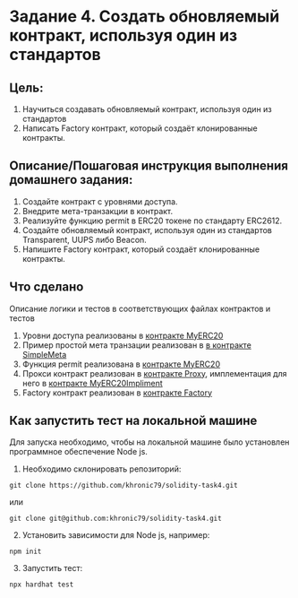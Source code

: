 # Задание 4. Создать обновляемый контракт, используя один из стандартов
## Цель:
1. Научиться создавать обновляемый контракт, используя один из стандартов
2. Написать Factory контракт, который создаёт клонированные контракты.


## Описание/Пошаговая инструкция выполнения домашнего задания:
1. Создайте контракт с уровнями доступа.
2. Внедрите мета-транзакции в контракт.
3. Реализуйте функцию permit в ERC20 токене по стандарту ERC2612.
4. Создайте обновляемый контракт, используя один из стандартов Transparent, UUPS либо Beacon.
5. Напишите Factory контракт, который создаёт клонированные контракты.

## Что сделано
Описание логики и тестов в соответствующих файлах контрактов и тестов
1. Уровни доступа реализованы в [контракте MyERC20](./contracts/MyERC20.sol)
2. Пример простой мета транзации реализован в [в контракте SimpleMeta](./contracts/SimpleMeta.sol)
3. Функция permit реализована в [контракте MyERC20](./contracts/MyERC20.sol)
4. Прокси контракт реализован в [контракте Proxy](./contracts/Proxy.sol), имплементация для него в [контракте MyERC20Impliment](./contracts/MyERC20impliment.sol)
5. Factory контракт реализован в [контракте Factory](./contracts/Factory.sol)

## Как запустить тест на локальной машине
Для запуска необходимо, чтобы на локальной машине было установлен программное обеспечение Node js.
1. Необходимо склонировать репозиторий:
```shell
git clone https://github.com/khronic79/solidity-task4.git
```
или
```shell
git clone git@github.com:khronic79/solidity-task4.git
```
2. Установить зависимости для Node js, например:
```shell
npm init
```
3. Запустить тест:
```shell
npx hardhat test
```
